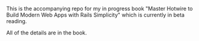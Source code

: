 This is the accompanying repo for my in progress book "Master Hotwire to Build Modern Web Apps with Rails Simplicity"
which is currently in beta reading.

All of the details are in the book.
